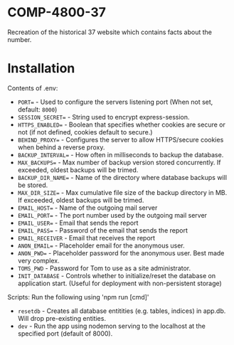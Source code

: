# COMP-4800-37
Recreation of the historical 37 website which contains facts about the number.

# Installation

Contents of .env:
 - `PORT=` - Used to configure the servers listening port (When not set, default: `8000`)
 - `SESSION_SECRET=` - String used to encrypt express-session.
 - `HTTPS_ENABLED=` - Boolean that specifies whether cookies are secure or not (if not defined, cookies default to secure.)
 - `BEHIND_PROXY=` - Configures the server to allow HTTPS/secure cookies when behind a reverse proxy.
 - `BACKUP_INTERVAL=` - How often in milliseconds to backup the database. 
 - `MAX_BACKUPS=` - Max number of backup version stored concurrently. If exceeded, oldest backups will be trimed.
 - `BACKUP_DIR_NAME=` - Name of the directory where database backups will be stored.
 - `MAX_DIR_SIZE=` - Max cumulative file size of the backup directory in MB. If exceeded, oldest backups will be trimed.
 - `EMAIL_HOST=` - Name of the outgoing mail server
 - `EMAIL_PORT=` - The port number used by the outgoing mail server
 - `EMAIL_USER=` - Email that sends the report
 - `EMAIL_PASS=` - Password of the email that sends the report
 - `EMAIL_RECEIVER` - Email that receives the report
 - `ANON_EMAIL=` - Placeholder email for the anonymous user.
 - `ANON_PWD=` - Placeholder password for the anonymous user. Best made very complex.
 - `TOMS_PWD` - Password for Tom to use as a site administrator.
 - `INIT_DATABASE` - Controls whether to initialize/reset the database on application start. (Useful for deployment with non-persistent storage)

Scripts:
Run the following using 'npm run [cmd]'
 - `resetdb` - Creates all database entitities (e.g. tables, indices) in app.db. Will drop pre-existing entities.
 - `dev` - Run the app using nodemon serving to the localhost at the specified port (default of 8000).